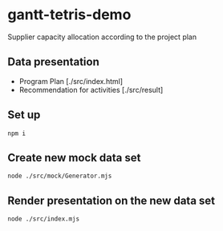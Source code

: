 # gantt-tetris-demo

Supplier capacity allocation according to the project plan

## Data presentation

- Program Plan [./src/index.html]
- Recommendation for activities [./src/result]

## Set up

```
npm i
```

## Create new mock data set

```
node ./src/mock/Generator.mjs
```

## Render presentation on the new data set

```
node ./src/index.mjs
```
